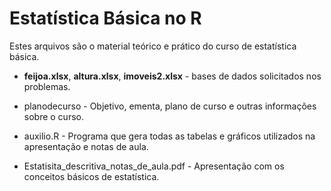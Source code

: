 # Estatística Básica no R

Estes arquivos são o material teórico e prático do curso de estatística básica.

+ **feijoa.xlsx**, **altura.xlsx**, **imoveis2.xlsx** - bases de dados solicitados nos problemas.

+ planodecurso - Objetivo, ementa, plano de curso e outras informações sobre o curso.

+ auxilio.R - Programa que gera todas as tabelas e gráficos utilizados na apresentação e notas de aula.

+ Estatisita_descritiva_notas_de_aula.pdf - Apresentação com os conceitos básicos de estatística.

 
